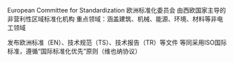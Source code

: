 European Committee for Standardization
欧洲标准化委员会
由西欧国家主导的非营利性区域标准化机构
重点领域​​：涵盖建筑、机械、能源、环境、材料等非电工领域

发布欧洲标准（EN）、技术规范（TS）、技术报告（TR）等文件
等同采用ISO国际标准，遵循“国际标准化优先”原则（维也纳协议）